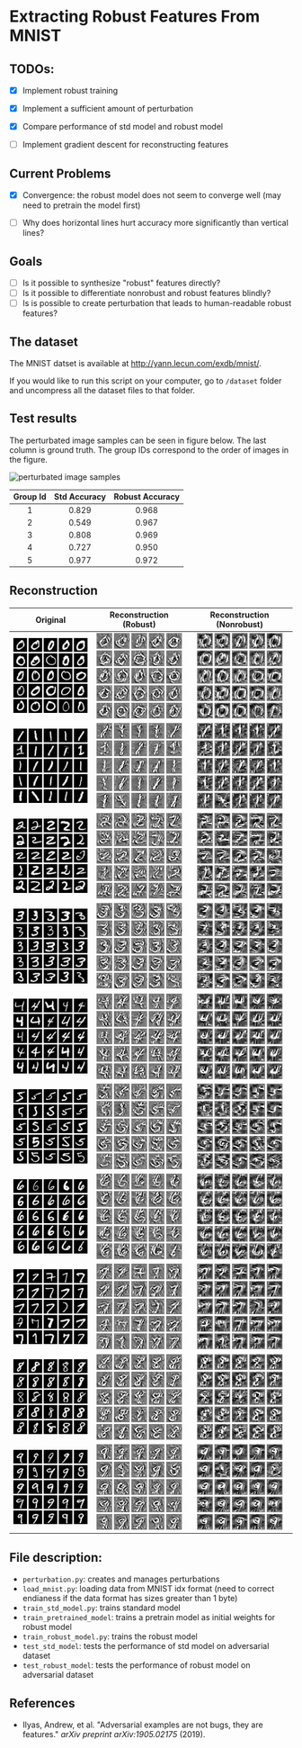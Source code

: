 # Extracting Robust Features From MNIST

## TODOs:
- [x] Implement robust training

- [x] Implement a sufficient amount of perturbation

- [x] Compare performance of std model and robust model

- [ ] Implement gradient descent for reconstructing features

## Current Problems

- [x] Convergence: the robust model does not seem to converge well (may need to pretrain the model first)

- [ ] Why does horizontal lines hurt accuracy more significantly than vertical lines?

## Goals

- [ ] Is it possible to synthesize "robust" features directly?
- [ ] Is it possible to differentiate nonrobust and robust features blindly?
- [ ] Is is possible to create perturbation that leads to human-readable robust features?

## The dataset

The MNIST datset is available at <http://yann.lecun.com/exdb/mnist/>.

If you would like to run this script on your computer, go to `/dataset` folder and uncompress all the dataset files to that folder.

## Test results

The perturbated image samples can be seen in figure below. The last column is ground truth. The group IDs correspond to the order
of images in the figure.

![perturbated image samples](images/data_sample.png)


| Group Id | Std Accuracy | Robust Accuracy|
|:---:|:---:|:---:|
|1| 0.829 | 0.968 |
|2| 0.549 | 0.967 |
|3| 0.808 | 0.969 |
|4| 0.727 | 0.950 |
|5| 0.977 | 0.972 |

## Reconstruction

|Original|Reconstruction (Robust)|Reconstruction (Nonrobust)|
|:---:|:---:|:---:|
|![](images/original_0.png)|![](images/robust_recon_0.png)|![](images/nonrobust_recon_0.png)|
|![](images/original_1.png)|![](images/robust_recon_1.png)|![](images/nonrobust_recon_1.png)|
|![](images/original_2.png)|![](images/robust_recon_2.png)|![](images/nonrobust_recon_2.png)|
|![](images/original_3.png)|![](images/robust_recon_3.png)|![](images/nonrobust_recon_3.png)|
|![](images/original_4.png)|![](images/robust_recon_4.png)|![](images/nonrobust_recon_4.png)|
|![](images/original_5.png)|![](images/robust_recon_5.png)|![](images/nonrobust_recon_5.png)|
|![](images/original_6.png)|![](images/robust_recon_6.png)|![](images/nonrobust_recon_6.png)|
|![](images/original_7.png)|![](images/robust_recon_7.png)|![](images/nonrobust_recon_7.png)|
|![](images/original_8.png)|![](images/robust_recon_8.png)|![](images/nonrobust_recon_8.png)|
|![](images/original_9.png)|![](images/robust_recon_9.png)|![](images/nonrobust_recon_9.png)|

## File description:
- `perturbation.py`: creates and manages perturbations
- `load_mnist.py`: loading data from MNIST idx format (need to correct endianess if the data format has sizes greater than 1 byte)
- `train_std_model.py`: trains standard model
- `train_pretrained_model`: trains a pretrain model as initial weights for robust model
- `train_robust_model.py`: trains the robust model
- `test_std_model`: tests the performance of std model on adversarial dataset
- `test_robust_model`: tests the performance of robust model on adversarial dataset


## References

- Ilyas, Andrew, et al. "Adversarial examples are not bugs, they are features." *arXiv preprint arXiv:1905.02175* (2019).

